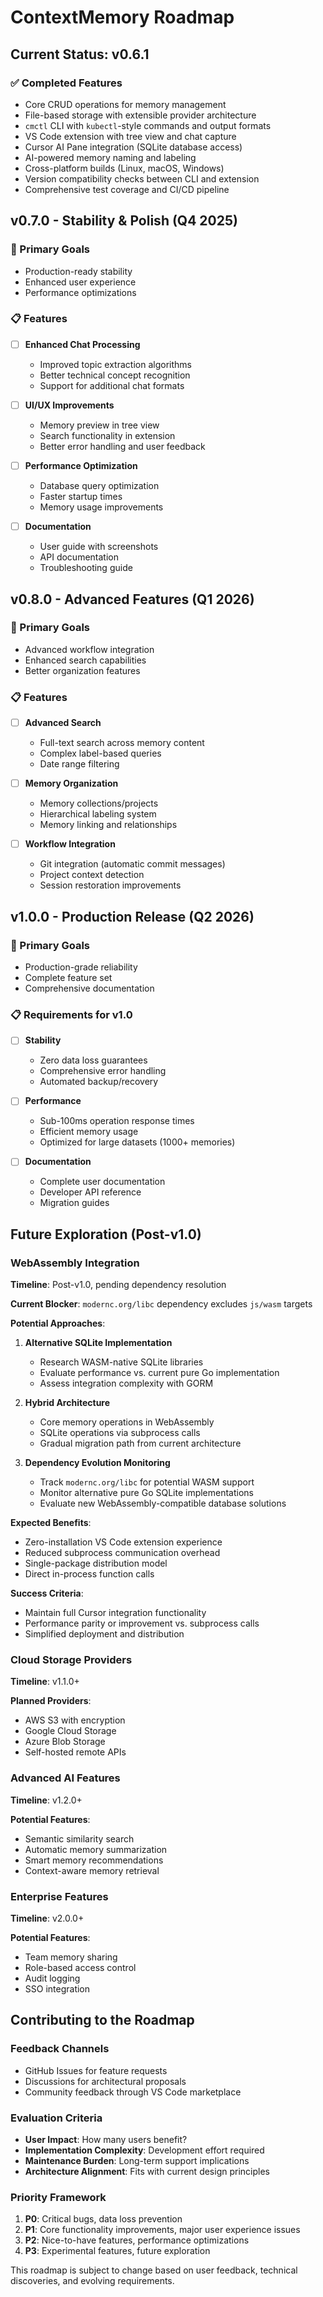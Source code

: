 # ContextMemory Roadmap

## Current Status: v0.6.1 

### ✅ Completed Features
- Core CRUD operations for memory management
- File-based storage with extensible provider architecture
- `cmctl` CLI with `kubectl`-style commands and output formats
- VS Code extension with tree view and chat capture
- Cursor AI Pane integration (SQLite database access)
- AI-powered memory naming and labeling
- Cross-platform builds (Linux, macOS, Windows)
- Version compatibility checks between CLI and extension
- Comprehensive test coverage and CI/CD pipeline

## v0.7.0 - Stability & Polish (Q4 2025)

### 🎯 Primary Goals
- Production-ready stability
- Enhanced user experience
- Performance optimizations

### 📋 Features
- [ ] **Enhanced Chat Processing**
  - Improved topic extraction algorithms
  - Better technical concept recognition
  - Support for additional chat formats

- [ ] **UI/UX Improvements**
  - Memory preview in tree view
  - Search functionality in extension
  - Better error handling and user feedback

- [ ] **Performance Optimization**
  - Database query optimization
  - Faster startup times
  - Memory usage improvements

- [ ] **Documentation**
  - User guide with screenshots
  - API documentation
  - Troubleshooting guide

## v0.8.0 - Advanced Features (Q1 2026)

### 🎯 Primary Goals
- Advanced workflow integration
- Enhanced search capabilities
- Better organization features

### 📋 Features
- [ ] **Advanced Search**
  - Full-text search across memory content
  - Complex label-based queries
  - Date range filtering

- [ ] **Memory Organization**
  - Memory collections/projects
  - Hierarchical labeling system
  - Memory linking and relationships

- [ ] **Workflow Integration**
  - Git integration (automatic commit messages)
  - Project context detection
  - Session restoration improvements

## v1.0.0 - Production Release (Q2 2026)

### 🎯 Primary Goals
- Production-grade reliability
- Complete feature set
- Comprehensive documentation

### 📋 Requirements for v1.0
- [ ] **Stability**
  - Zero data loss guarantees
  - Comprehensive error handling
  - Automated backup/recovery

- [ ] **Performance**
  - Sub-100ms operation response times
  - Efficient memory usage
  - Optimized for large datasets (1000+ memories)

- [ ] **Documentation**
  - Complete user documentation
  - Developer API reference
  - Migration guides

## Future Exploration (Post-v1.0)

### WebAssembly Integration
**Timeline**: Post-v1.0, pending dependency resolution

**Current Blocker**: `modernc.org/libc` dependency excludes `js/wasm` targets

**Potential Approaches**:
1. **Alternative SQLite Implementation**
   - Research WASM-native SQLite libraries
   - Evaluate performance vs. current pure Go implementation
   - Assess integration complexity with GORM

2. **Hybrid Architecture** 
   - Core memory operations in WebAssembly
   - SQLite operations via subprocess calls
   - Gradual migration path from current architecture

3. **Dependency Evolution Monitoring**
   - Track `modernc.org/libc` for potential WASM support
   - Monitor alternative pure Go SQLite implementations
   - Evaluate new WebAssembly-compatible database solutions

**Expected Benefits**:
- Zero-installation VS Code extension experience
- Reduced subprocess communication overhead  
- Single-package distribution model
- Direct in-process function calls

**Success Criteria**:
- Maintain full Cursor integration functionality
- Performance parity or improvement vs. subprocess calls
- Simplified deployment and distribution

### Cloud Storage Providers
**Timeline**: v1.1.0+

**Planned Providers**:
- AWS S3 with encryption
- Google Cloud Storage
- Azure Blob Storage
- Self-hosted remote APIs

### Advanced AI Features
**Timeline**: v1.2.0+

**Potential Features**:
- Semantic similarity search
- Automatic memory summarization
- Smart memory recommendations
- Context-aware memory retrieval

### Enterprise Features
**Timeline**: v2.0.0+

**Potential Features**:
- Team memory sharing
- Role-based access control
- Audit logging
- SSO integration

## Contributing to the Roadmap

### Feedback Channels
- GitHub Issues for feature requests
- Discussions for architectural proposals
- Community feedback through VS Code marketplace

### Evaluation Criteria
- **User Impact**: How many users benefit?
- **Implementation Complexity**: Development effort required
- **Maintenance Burden**: Long-term support implications
- **Architecture Alignment**: Fits with current design principles

### Priority Framework
1. **P0**: Critical bugs, data loss prevention
2. **P1**: Core functionality improvements, major user experience issues
3. **P2**: Nice-to-have features, performance optimizations
4. **P3**: Experimental features, future exploration

This roadmap is subject to change based on user feedback, technical discoveries, and evolving requirements.

